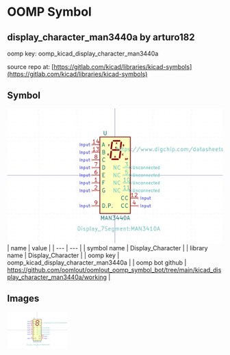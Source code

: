 # OOMP Symbol  
## display_character_man3440a  by arturo182  
  
oomp key: oomp_kicad_display_character_man3440a  
  
source repo at: [https://gitlab.com/kicad/libraries/kicad-symbols](https://gitlab.com/kicad/libraries/kicad-symbols)  
## Symbol  
  
[![working.png](working_600.png)](working.png)  
| name | value | 
| --- | --- | 
| symbol name | Display_Character | 
| library name | Display_Character | 
| oomp key | oomp_kicad_display_character_man3440a | 
| oomp bot github | https://github.com/oomlout/oomlout_oomp_symbol_bot/tree/main/kicad_display_character_man3440a/working | 
## Images  
  
[![working.png](working_140.png)](working.png)  
